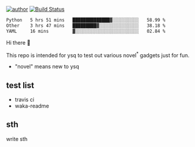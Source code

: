 [![author](https://img.shields.io/badge/author-ysq-green)](https://github.com/Yang-Shiqin)
[![Build Status](https://app.travis-ci.com/Yang-Shiqin/testall.svg?branch=main)](https://app.travis-ci.com/Yang-Shiqin/testall)

<!--START_SECTION:waka-->

```txt
Python   5 hrs 51 mins   ██████████████▓░░░░░░░░░░   58.99 %
Other    3 hrs 47 mins   █████████▓░░░░░░░░░░░░░░░   38.18 %
YAML     16 mins         ▓░░░░░░░░░░░░░░░░░░░░░░░░   02.84 %
```

<!--END_SECTION:waka-->

Hi there 👋

This repo is intended for ysq to test out various novel<sup>*</sup> gadgets just for fun.

- "novel" means new to ysq

## test list
- travis ci
- waka-readme


## sth
write sth


